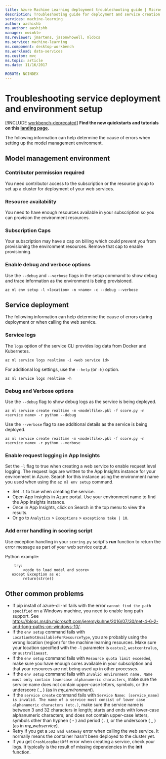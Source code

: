```yaml
---
title: Azure Machine Learning deployment troubleshooting guide | Microsoft Docs
description: Troubleshooting guide for deployment and service creation
services: machine-learning
author: aashishb
ms.author: aashishb
manager: mwinkle
ms.reviewer: jmartens, jasonwhowell, mldocs
ms.service: machine-learning
ms.component: desktop-workbench
ms.workload: data-services
ms.custom: mvc
ms.topic: article
ms.date: 11/16/2017

ROBOTS: NOINDEX
---
```


# Troubleshooting service deployment and environment setup

[!INCLUDE [workbench-deprecated](../../../includes/aml-deprecating-preview-2017.md)]
**Find the new quickstarts and tutorials on this [landing page](../service/index.yml).**

The following information can help determine the cause of errors when setting up the model management environment.

## Model management environment
### Contributor permission required
You need contributor access to the subscription or the resource group to set up a cluster for deployment of your web services.

### Resource availability
You need to have enough resources available in your subscription so you can provision the environment resources.

### Subscription Caps
Your subscription may have a cap on billing which could prevent you from provisioning the environment resources. Remove that cap to enable provisioning.

### Enable debug and verbose options
Use the `--debug` and  `--verbose` flags in the setup command to show debug and trace information as the environment is being provisioned.

```
az ml env setup -l <location> -n <name> -c --debug --verbose 
```

## Service deployment
The following information can help determine the cause of errors during deployment or when calling the web service.

### Service logs
The `logs` option of the service CLI provides log data from Docker and Kubernetes.

```
az ml service logs realtime -i <web service id>
```

For additional log settings, use the `--help` (or `-h`) option.

```
az ml service logs realtime -h
```

### Debug and Verbose options
Use the `--debug` flag to show debug logs as the service is being deployed.

```
az ml service create realtime -m <modelfile>.pkl -f score.py -n <service name> -r python --debug
```

Use the `--verbose` flag to see additional details as the service is being deployed.

```
az ml service create realtime -m <modelfile>.pkl -f score.py -n <service name> -r python --verbose
```

### Enable request logging in App Insights
Set the `-l` flag to true when creating a web service to enable request level logging. The request logs are written to the App Insights instance for your environment in Azure. Search for this instance using the environment name you used when using the `az ml env setup` command.

- Set `-l` to true when creating the service.
- Open App Insights in Azure portal. Use your environment name to find the App Insights instance.
- Once in App Insights, click on Search in the top menu to view the results.
- Or go to `Analytics` > `Exceptions` > `exceptions take | 10`.


### Add error handling in scoring script
Use exception handling in your `scoring.py` script's **run** function to return the error message as part of your web service output.

Python example:
```
    try:
        <code to load model and score>
   except Exception as e:
        return(str(e))
```

## Other common problems
- If pip install of azure-cli-ml fails with the error `cannot find the path specified` on a Windows machine, you need to enable long path support. See https://blogs.msdn.microsoft.com/jeremykuhne/2016/07/30/net-4-6-2-and-long-paths-on-windows-10/. 
- If the `env setup` command fails with `LocationNotAvailableForResourceType`, you are probably using the wrong location (region) for the machine learning resources. Make sure your location specified with the `-l` parameter is `eastus2`, `westcentralus`, or `australiaeast`.
- If the `env setup` command fails with `Resource quota limit exceeded`, make sure you have enough cores available in your subscription and that your resources are not being used up in other processes.
- If the `env setup` command fails with `Invalid environment name. Name must only contain lowercase alphanumeric characters`, make sure the service name does not contain upper-case letters, symbols, or the underscore ( _ ) (as in *my_environment*).
- If the `service create` command fails with `Service Name: [service_name] is invalid. The name of a service must consist of lower case alphanumeric characters (etc.)`, make sure the service name is between 3 and 32 characters in length; starts and ends with lower-case alphanumeric characters; and does not contain upper-case letters, symbols other than hyphen ( - ) and period ( . ), or the underscore ( _ ) (as in *my_webservice*).
- Retry if you get a `502 Bad Gateway` error when calling the web service. It normally means the container hasn't been deployed to the cluster yet.
- If you get `CrashLoopBackOff` error when creating a service, check your logs. It typically is the result of missing dependencies in the **init** function.

